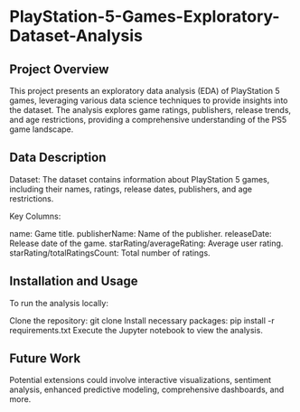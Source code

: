 # PlayStation-5-Games-Exploratory-Dataset-Analysis

## Project Overview
This project presents an exploratory data analysis (EDA) of PlayStation 5 games, leveraging various data science techniques to provide insights into the dataset. The analysis explores game ratings, publishers, release trends, and age restrictions, providing a comprehensive understanding of the PS5 game landscape.

## Data Description
Dataset: The dataset contains information about PlayStation 5 games, including their names, ratings, release dates, publishers, and age restrictions.

Key Columns:

name: Game title.
publisherName: Name of the publisher. 
releaseDate: Release date of the game. 
starRating/averageRating: Average user rating. 
starRating/totalRatingsCount: Total number of ratings. 

## Installation and Usage
To run the analysis locally:

Clone the repository: git clone <repo-url>
Install necessary packages: pip install -r requirements.txt
Execute the Jupyter notebook to view the analysis.

## Future Work
Potential extensions could involve interactive visualizations, sentiment analysis, enhanced predictive modeling, comprehensive dashboards, and more.
